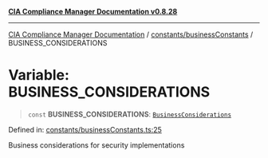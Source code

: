 [**CIA Compliance Manager Documentation v0.8.28**](../../../README.md)

***

[CIA Compliance Manager Documentation](../../../modules.md) / [constants/businessConstants](../README.md) / BUSINESS\_CONSIDERATIONS

# Variable: BUSINESS\_CONSIDERATIONS

> `const` **BUSINESS\_CONSIDERATIONS**: [`BusinessConsiderations`](../../../types/businessImpact/interfaces/BusinessConsiderations.md)

Defined in: [constants/businessConstants.ts:25](https://github.com/Hack23/cia-compliance-manager/blob/7619f76b35999bc4eb3f6ff6c1e77c13be78f250/src/constants/businessConstants.ts#L25)

Business considerations for security implementations
